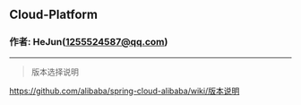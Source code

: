 ## Cloud-Platform

### 作者: HeJun(1255524587@qq.com)

---
>版本选择说明

https://github.com/alibaba/spring-cloud-alibaba/wiki/版本说明
